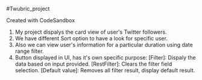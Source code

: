 #Twubric_project

Created with CodeSandbox

1. My project dispalys the card view of user's Twitter followers.
2. We have different Sort option to have a look for specific user.
3. Also we can view user's information for a particular duration using date range filter.
4. Button displayed in UI, has it's own specific purpose:
   [Filter]: Dispaly the data based on input provided.
   [RestFilter]: Clears the filter field selection.
   [Default value]: Removes all filter result, display default result.
